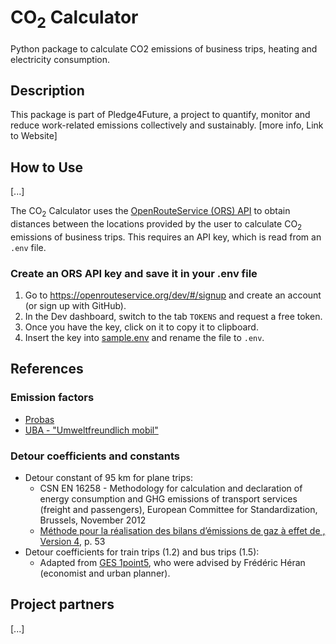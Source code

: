 # CO<sub>2</sub> Calculator 

Python package to calculate CO2 emissions of business trips, heating and electricity consumption.

## Description

This package is part of Pledge4Future, a project to quantify, monitor and reduce work-related emissions collectively and sustainably. [more info, Link to Website]

## How to Use

[...]

The CO<sub>2</sub> Calculator uses the [OpenRouteService (ORS) API](https://openrouteservice.org/dev/#/api-docs) to obtain distances between the locations provided by the user to calculate CO<sub>2</sub> emissions of business trips. This requires an API key, which is read from an `.env` file.

### Create an ORS API key and save it in your .env file

1) Go to https://openrouteservice.org/dev/#/signup and create an account (or sign up with GitHub).
2) In the Dev dashboard, switch to the tab `TOKENS` and request a free token.
3) Once you have the key, click on it to copy it to clipboard.
4) Insert the key into [sample.env](https://github.com/pledge4future/co2calculator/blob/dev_ors/sample.env) and rename the file to `.env`.

## References

### Emission factors

- [Probas](https://www.probas.umweltbundesamt.de/php/index.php)
- [UBA - "Umweltfreundlich mobil"](https://www.umweltbundesamt.de/en/publikationen/umweltfreundlich-mobil)

### Detour coefficients and constants

- Detour constant of 95 km for plane trips:
    - CSN EN 16258 - Methodology for calculation and declaration of energy consumption and GHG emissions of transport services (freight and passengers), European Committee for Standardization, Brussels, November 2012
    - [Méthode pour la réalisation des bilans d’émissions de gaz à effet de , Version 4](https://www.ecologie.gouv.fr/sites/default/files/Guide%20m%C3%A9thodologique%20sp%C3%A9cifique%20pour%20les%20collectivit%C3%A9s%20pour%20la%20r%C3%A9alisation%20du%20bilan%20d%E2%80%99%C3%A9missions%20de%20GES.pdf), p. 53
- Detour coefficients for train trips (1.2) and bus trips (1.5):
    - Adapted from [GES 1point5](https://labos1point5.org/ges-1point5), who were advised by Frédéric Héran (economist and urban planner).

## Project partners

[...]
